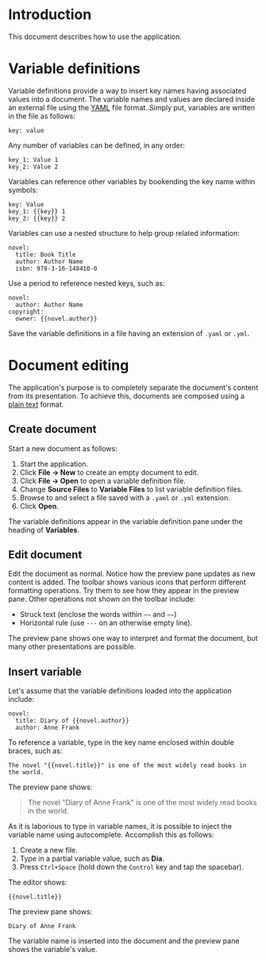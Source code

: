 # Introduction

This document describes how to use the application.

# Variable definitions

Variable definitions provide a way to insert key names having associated values into a document. The variable names and values are declared inside an external file using the [YAML](http://www.yaml.org/) file format. Simply put, variables are written in the file as follows:

```
key: value
```

Any number of variables can be defined, in any order:

```
key_1: Value 1
key_2: Value 2
```

Variables can reference other variables by bookending the key name within symbols:

```
key: Value
key_1: {{key}} 1
key_2: {{key}} 2
```

Variables can use a nested structure to help group related information:

```
novel:
  title: Book Title
  author: Author Name
  isbn: 978-3-16-148410-0
```

Use a period to reference nested keys, such as:

```
novel:
  author: Author Name
copyright:
  owner: {{novel.author}}
```

Save the variable definitions in a file having an extension of `.yaml` or `.yml`.

# Document editing

The application's purpose is to completely separate the document's content from its presentation. To achieve this, documents are composed using a [plain text](http://spec.commonmark.org/0.28/) format.

## Create document

Start a new document as follows:

1. Start the application.
1. Click **File → New** to create an empty document to edit.
1. Click **File → Open** to open a variable definition file.
1. Change **Source Files** to **Variable Files** to list variable definition files.
1. Browse to and select a file saved with a `.yaml` or `.yml` extension.
1. Click **Open**.

The variable definitions appear in the variable definition pane under the heading of **Variables**.

## Edit document

Edit the document as normal. Notice how the preview pane updates as new content is added. The toolbar shows various icons that perform different formatting operations. Try them to see how they appear in the preview pane. Other operations not shown on the toolbar include:

* Struck text (enclose the words within `~~` and `~~`)
* Horizontal rule (use `---` on an otherwise empty line).

The preview pane shows one way to interpret and format the document, but many other presentations are possible.

## Insert variable

Let's assume that the variable definitions loaded into the application include:

```
novel:
  title: Diary of {{novel.author}}
  author: Anne Frank
```

To reference a variable, type in the key name enclosed within double braces, such as:

```
The novel "{{novel.title}}" is one of the most widely read books in the world.
```

The preview pane shows:

> The novel "Diary of Anne Frank" is one of the most widely read books in the world.

As it is laborious to type in variable names, it is possible to inject the variable name using autocomplete. Accomplish this as follows:

1. Create a new file.
1. Type in a partial variable value, such as **Dia**.
1. Press `Ctrl+Space` (hold down the `Control` key and tap the spacebar).

The editor shows:

```
{{novel.title}}
```

The preview pane shows:

```
Diary of Anne Frank
```

The variable name is inserted into the document and the preview pane shows the variable's value.

